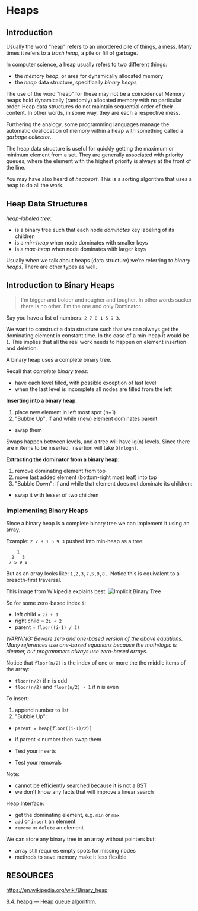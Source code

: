 Heaps
=====

## Introduction

Usually the word "heap" refers to an unordered pile of things, a mess.
Many times it refers to a _trash heap_, a pile or fill of garbage.

In computer science, a heap usually refers to two different things:
- the _memory heap_, or area for dynamically allocated memory
- the _heap_ data structure, specifically _binary heaps_

The use of the word "heap" for these may not be a coincidence!
Memory heaps hold dynamically (randomly) allocated memory with no particular order.
Heap data structures do not maintain sequential order of their content.
In other words, in some way, they are each a respective mess.

Furthering the analogy, some programming languages manage the automatic deallocation of memory within a heap with something called a _garbage collector_.

The heap data structure is useful for quickly getting the maximum or minimum element from a set. They are generally associated with priority queues, where the element with the highest priority is always at the front of the line.

You may have also heard of _heapsort_.
This is a sorting algorithm that uses a heap to do all the work.

## Heap Data Structures

_heap-labeled tree_:
- is a binary tree such that each node _dominates_ key labeling of its children
- is a _min-heap_ when node dominates with smaller keys
- is a _max-heap_ when node dominates with larger keys

Usually when we talk about heaps (data structure) we're referring to _binary heaps_.
There are other types as well.

## Introduction to Binary Heaps

> I'm bigger and bolder and rougher and tougher.
> In other words sucker there is no other.
> I'm the one and only Dominator. 

Say you have a list of numbers: `2 7 8 1 5 9 3`.

We want to construct a data structure such that we can always get the dominating element in constant time.
In the case of a min-heap it would be `1`.
This implies that all the real work needs to happen on element insertion and deletion.

A binary heap uses a complete binary tree.

Recall that _complete binary trees_:
- have each level filled, with possible exception of last level
- when the last level is incomplete all nodes are filled from the left

**Inserting into a binary heap**:
1. place new element in left most spot (n+1)
2. "Bubble Up": if and while (new) element dominates parent
  - swap them

Swaps happen between levels, and a tree will have lg(n) levels.
Since there are n items to be inserted, insertion will take `O(nlogn)`.

**Extracting the dominator from a binary heap**:
1. remove dominating element from top
2. move last added element (bottom-right most leaf) into top
3. "Bubble Down": if and while that element does not dominate its children:
  - swap it with lesser of two children

### Implementing Binary Heaps

Since a binary heap is a complete binary tree we can implement it using an array.

Example: `2 7 8 1 5 9 3` pushed into min-heap as a tree:
```
    1
  2   3
 7 5 9 8
```

But as an array looks like: `1,2,3,7,5,9,8,`.
Notice this is equivalent to a breadth-first traversal.

This image from Wikipedia explains best:
![Implicit Binary Tree](https://upload.wikimedia.org/wikipedia/commons/8/86/Binary_tree_in_array.svg)

So for some zero-based index `i`:
  - left child = `2i + 1`
  - right child = `2i + 2`
  - parent = `floor((i-1) / 2)`

_WARNING: Beware zero and one-based version of the above equations.
Many references use one-based equations because the math/logic is cleaner,
but programmers always use zero-based arrays._

Notice that `floor(n/2)` is the index of one or more the the middle items of the array:
  - `floor(n/2)` if n is odd
  - `floor(n/2)` and `floor(n/2) - 1` if n is even

To insert:
1. append number to list
2. "Bubble Up":
  - `parent = heap[floor((i-1)/2)]`
  - if parent < number then swap them

- Test your inserts
- Test your removals

Note:
  - cannot be efficiently searched because it is not a BST
  - we don't know any facts that will improve a linear search

Heap Interface:
- get the dominating element, e.g. `min` or `max`
- `add` or `insert` an element
- `remove` or `delete` an element

We can store any binary tree in an array without pointers but:
- array still requires empty spots for missing nodes
- methods to save memory make it less flexible

## RESOURCES

https://en.wikipedia.org/wiki/Binary_heap

[8.4. heapq — Heap queue algorithm](https://docs.python.org/2/library/heapq.html).

